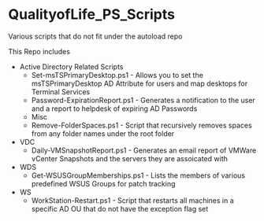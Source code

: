 # QualityofLife_PS_Scripts
Various scripts that do not fit under the autoload repo

This Repo includes
* Active Directory Related Scripts
  * Set-msTSPrimaryDesktop.ps1 - Allows you to set the msTSPrimaryDesktop AD Attribute for users and map desktops for Terminal Services
  * Password-ExpirationReport.ps1 - Generates a notification to the user and a report to helpdesk of expiring AD Passwords
   * Misc
   * Remove-FolderSpaces.ps1 - Script that recursively removes spaces from any folder names under the root folder
 * VDC
   * Daily-VMSnapshotReport.ps1 - Generates an email report of VMWare vCenter Snapshots and the servers they are assoicated with
 * WDS
   * Get-WSUSGroupMemberships.ps1 - Lists the members of various predefined WSUS Groups for patch tracking
 * WS
   * WorkStation-Restart.ps1 - Script that restarts all machines in a specific AD OU that do not have the exception flag set

